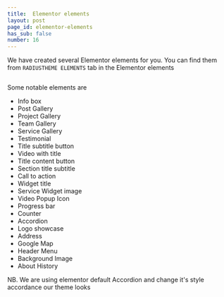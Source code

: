 ```yaml
---
title:  Elementor elements
layout: post
page_id: elementor-elements
has_sub: false
number: 16
---
```


We have created several  Elementor elements for you. You can find them from `RADIUSTHEME ELEMENTS` tab in the  Elementor elements

<img alt="" src="{{ 'assets/images/koncreate_theme/elementor/elementor-1.jpg' | relative_url }}">

Some notable elements are

* Info box
* Post Gallery
* Project Gallery
* Team Gallery
* Service Gallery
* Testimonial
* Title subtitle button
* Video with title
* Title content button
* Section title subtitle
* Call to action
*  Widget title
* Service Widget image
* Video Popup Icon
* Progress bar
* Counter
* Accordion
* Logo showcase
* Address
* Google Map
* Header Menu
* Background Image
* About History

NB. We are using elementor default Accordion and change it's style accordance our theme looks








